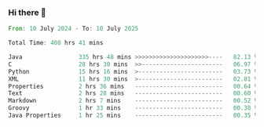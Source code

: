 ### Hi there 👋

<!--
**luoxuanzao/luoxuanzao** is a ✨ _special_ ✨ repository because its `README.md` (this file) appears on your GitHub profile.

Here are some ideas to get you started:

- 🔭 I’m currently working on ...
- 🌱 I’m currently learning ...
- 👯 I’m looking to collaborate on ...
- 🤔 I’m looking for help with ...
- 💬 Ask me about ...
- 📫 How to reach me: ...
- 😄 Pronouns: ...
- ⚡ Fun fact: ...
-->

<!--START_SECTION:waka-->

```rust
From: 10 July 2024 - To: 10 July 2025

Total Time: 408 hrs 41 mins

Java                335 hrs 48 mins >>>>>>>>>>>>>>>>>>>>>----   82.13 %
C                   28 hrs 30 mins  >>-----------------------   06.97 %
Python              15 hrs 16 mins  >------------------------   03.73 %
XML                 11 hrs 30 mins  >------------------------   02.81 %
Properties          2 hrs 36 mins   -------------------------   00.64 %
Text                2 hrs 28 mins   -------------------------   00.60 %
Markdown            2 hrs 7 mins    -------------------------   00.52 %
Groovy              1 hr 33 mins    -------------------------   00.38 %
Java Properties     1 hr 25 mins    -------------------------   00.35 %
```

<!--END_SECTION:waka-->